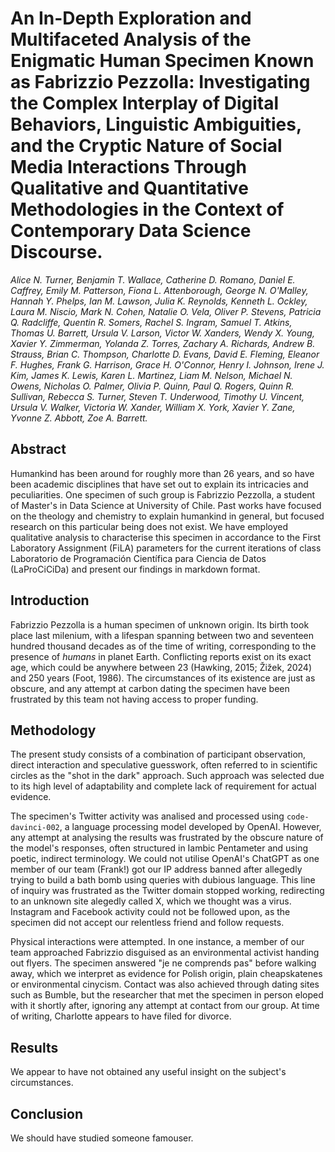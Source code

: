 # An In-Depth Exploration and Multifaceted Analysis of the Enigmatic Human Specimen Known as Fabrizzio Pezzolla: Investigating the Complex Interplay of Digital Behaviors, Linguistic Ambiguities, and the Cryptic Nature of Social Media Interactions Through Qualitative and Quantitative Methodologies in the Context of Contemporary Data Science Discourse.

_Alice N. Turner, Benjamin T. Wallace, Catherine D. Romano, Daniel E. Caffrey, Emily M. Patterson, Fiona L. Attenborough, George N. O'Malley, Hannah Y. Phelps, Ian M. Lawson, Julia K. Reynolds, Kenneth L. Ockley, Laura M. Niscio, Mark N. Cohen, Natalie O. Vela, Oliver P. Stevens, Patricia Q. Radcliffe, Quentin R. Somers, Rachel S. Ingram, Samuel T. Atkins, Thomas U. Barrett, Ursula V. Larson, Victor W. Xanders, Wendy X. Young, Xavier Y. Zimmerman, Yolanda Z. Torres, Zachary A. Richards, Andrew B. Strauss, Brian C. Thompson, Charlotte D. Evans, David E. Fleming, Eleanor F. Hughes, Frank G. Harrison, Grace H. O'Connor, Henry I. Johnson, Irene J. Kim, James K. Lewis, Karen L. Martinez, Liam M. Nelson, Michael N. Owens, Nicholas O. Palmer, Olivia P. Quinn, Paul Q. Rogers, Quinn R. Sullivan, Rebecca S. Turner, Steven T. Underwood, Timothy U. Vincent, Ursula V. Walker, Victoria W. Xander, William X. York, Xavier Y. Zane, Yvonne Z. Abbott, Zoe A. Barrett._

## Abstract
Humankind has been around for roughly more than 26 years, and so have been academic disciplines that have set out to explain its intricacies and peculiarities. One specimen of such group is Fabrizzio Pezzolla, a student of Master's in Data Science at University of Chile. Past works have focused on the theology and chemistry to explain humankind in general, but focused research on this particular being does not exist. We have employed qualitative analysis to characterise this specimen in accordance to the First Laboratory Assignment (FiLA) parameters for the current iterations of class Laboratorio de Programación Científica para Ciencia de Datos (LaProCiCiDa) and present our findings in markdown format.

## Introduction
Fabrizzio Pezzolla is a human specimen of unknown origin. Its birth took place last milenium, with a lifespan spanning between two and seventeen hundred thousand decades as of the time of writing, corresponding to the presence of _humans_ in planet Earth. Conflicting reports exist on its exact age, which could be anywhere between 23 (Hawking, 2015; Žižek, 2024) and 250 years (Foot, 1986). The circumstances of its existence are just as obscure, and any attempt at carbon dating the specimen have been frustrated by this team not having access to proper funding.

## Methodology
The present study consists of a combination of participant observation, direct interaction and speculative guesswork, often referred to in scientific circles as the "shot in the dark" approach. Such approach was selected due to its high level of adaptability and complete lack of requirement for actual evidence. 

The specimen's Twitter activity was analised and processed using ```code-davinci-002```, a language processing model developed by OpenAI. However, any attempt at analysing the results was frustrated by the obscure nature of the model's responses, often structured in Iambic Pentameter and using poetic, indirect terminology. We could not utilise OpenAI's ChatGPT as one member of our team (Frank!) got our IP address banned after allegedly trying to build a bath bomb using queries with dubious language. This line of inquiry was frustrated as the Twitter domain stopped working, redirecting to an unknown site alegedly called X, which we thought was a virus. Instagram and Facebook activity could not be followed upon, as the specimen did not accept our relentless friend and follow requests.

Physical interactions were attempted. In one instance, a member of our team approached Fabrizzio disguised as an environmental activist handing out flyers. The specimen answered "je ne comprends pas" before walking away, which we interpret as evidence for Polish origin, plain cheapskatenes or environmental cinycism. Contact was also achieved through dating sites such as Bumble, but the researcher that met the specimen in person eloped with it shortly after, ignoring any attempt at contact from our group. At time of writing, Charlotte appears to have filed for divorce.

## Results

We appear to have not obtained any useful insight on the subject's circumstances.

## Conclusion

We should have studied someone famouser.
